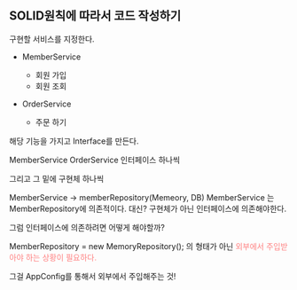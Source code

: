 ## SOLID원칙에 따라서 코드 작성하기

구현할 서비스를 지정한다.
- MemberService
    - 회원 가입
    - 회원 조회

- OrderService
    - 주문 하기

해당 기능을 가지고 Interface를 만든다.

MemberService
OrderService
인터페이스 하나씩

그리고 그 밑에 구현체 하나씩

MemberService -> memberRepository(Memeory, DB)
MemberService 는 MemberRepository에 의존적이다. 대신? 구현체가 아닌 인터페이스에 의존해야한다.

그럼 인터페이스에 의존하려면 어떻게 해야할까?

MemberRepository = new MemoryRepository(); 의 형태가 아닌
<span style="color:rgb(255, 128, 128)">외부에서 주입받아야 하는 상황이 필요하다.</span>

그걸 AppConfig를 통해서 외부에서 주입해주는 것! 